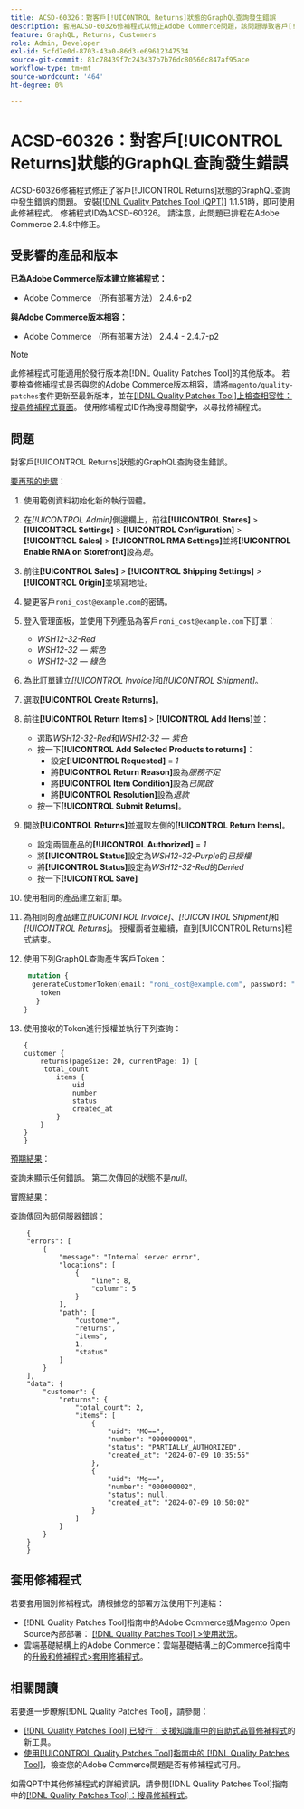 ```yaml
---
title: ACSD-60326：對客戶[!UICONTROL Returns]狀態的GraphQL查詢發生錯誤
description: 套用ACSD-60326修補程式以修正Adobe Commerce問題，該問題導致客戶[!UICONTROL Returns]狀態的GraphQL查詢發生錯誤。
feature: GraphQL, Returns, Customers
role: Admin, Developer
exl-id: 5cfd7e0d-8703-43a0-86d3-e69612347534
source-git-commit: 81c78439f7c243437b7b76dc80560c847af95ace
workflow-type: tm+mt
source-wordcount: '464'
ht-degree: 0%

---
```


# ACSD-60326：對客戶[!UICONTROL Returns]狀態的GraphQL查詢發生錯誤

ACSD-60326修補程式修正了客戶[!UICONTROL Returns]狀態的GraphQL查詢中發生錯誤的問題。 安裝[[!DNL Quality Patches Tool (QPT)]](https://experienceleague.adobe.com/en/docs/commerce-knowledge-base/kb/announcements/commerce-announcements/magento-quality-patches-released-new-tool-to-self-serve-quality-patches) 1.1.51時，即可使用此修補程式。 修補程式ID為ACSD-60326。 請注意，此問題已排程在Adobe Commerce 2.4.8中修正。

## 受影響的產品和版本

**已為Adobe Commerce版本建立修補程式：**

* Adobe Commerce （所有部署方法） 2.4.6-p2

**與Adobe Commerce版本相容：**

* Adobe Commerce （所有部署方法） 2.4.4 - 2.4.7-p2

>[!NOTE]
>
>此修補程式可能適用於發行版本為[!DNL Quality Patches Tool]的其他版本。 若要檢查修補程式是否與您的Adobe Commerce版本相容，請將`magento/quality-patches`套件更新至最新版本，並在[[!DNL Quality Patches Tool]上檢查相容性：搜尋修補程式頁面](https://experienceleague.adobe.com/tools/commerce-quality-patches/index.html)。 使用修補程式ID作為搜尋關鍵字，以尋找修補程式。

## 問題

對客戶[!UICONTROL Returns]狀態的GraphQL查詢發生錯誤。

<u>要再現的步驟</u>：

1. 使用範例資料初始化新的執行個體。
1. 在&#x200B;*[!UICONTROL Admin]*&#x200B;側邊欄上，前往&#x200B;**[!UICONTROL Stores]** > **[!UICONTROL Settings]** > **[!UICONTROL Configuration]** > **[!UICONTROL Sales]** > **[!UICONTROL RMA Settings]**&#x200B;並將&#x200B;**[!UICONTROL Enable RMA on Storefront]**&#x200B;設為&#x200B;*是*。
1. 前往&#x200B;**[!UICONTROL Sales]** > **[!UICONTROL Shipping Settings]** > **[!UICONTROL Origin]**&#x200B;並填寫地址。
1. 變更客戶`roni_cost@example.com`的密碼。
1. 登入管理面板，並使用下列產品為客戶`roni_cost@example.com`下訂單：
   * *WSH12-32-Red*
   * *WSH12-32 — 紫色*
   * *WSH12-32 — 綠色*
1. 為此訂單建立&#x200B;*[!UICONTROL Invoice]*&#x200B;和&#x200B;*[!UICONTROL Shipment]*。
1. 選取&#x200B;**[!UICONTROL Create Returns]**。
1. 前往&#x200B;**[!UICONTROL Return Items]** > **[!UICONTROL Add Items]**&#x200B;並：
   * 選取&#x200B;*WSH12-32-Red*&#x200B;和&#x200B;*WSH12-32 — 紫色*
   * 按一下&#x200B;**[!UICONTROL Add Selected Products to returns]**：
      * 設定&#x200B;**[!UICONTROL Requested]** = *1*
      * 將&#x200B;**[!UICONTROL Return Reason]**&#x200B;設為&#x200B;*服務不足*
      * 將&#x200B;**[!UICONTROL Item Condition]**&#x200B;設為&#x200B;*已開啟*
      * 將&#x200B;**[!UICONTROL Resolution]**&#x200B;設為&#x200B;*退款*
   * 按一下&#x200B;**[!UICONTROL Submit Returns]**。
1. 開啟&#x200B;**[!UICONTROL Returns]**&#x200B;並選取左側的&#x200B;**[!UICONTROL Return Items]**。
   * 設定兩個產品的&#x200B;**[!UICONTROL Authorized]** = *1*
   * 將&#x200B;**[!UICONTROL Status]**&#x200B;設定為&#x200B;*WSH12-32-Purple*&#x200B;的&#x200B;*已授權*
   * 將&#x200B;**[!UICONTROL Status]**&#x200B;設定為&#x200B;*WSH12-32-Red*&#x200B;的&#x200B;*Denied*
   * 按一下&#x200B;**[!UICONTROL Save]**
1. 使用相同的產品建立新訂單。
1. 為相同的產品建立&#x200B;*[!UICONTROL Invoice]*、*[!UICONTROL Shipment]*&#x200B;和&#x200B;*[!UICONTROL Returns]*。 授權兩者並繼續，直到[!UICONTROL Returns]程式結束。
1. 使用下列GraphQL查詢產生客戶Token：

   ```GraphQL
    mutation {
     generateCustomerToken(email: "roni_cost@example.com", password: "password") {
       token
      }
   }
   ```

1. 使用接收的Token進行授權並執行下列查詢：

   ```
   {
   customer {
       returns(pageSize: 20, currentPage: 1) {
        total_count
           items {
               uid
               number
               status
               created_at
           }
       }
   }
   }
   ```

<u>預期結果</u>：

查詢未顯示任何錯誤。 第二次傳回的狀態不是&#x200B;*null*。

<u>實際結果</u>：

查詢傳回內部伺服器錯誤：

```
    {
    "errors": [
        {
            "message": "Internal server error",
            "locations": [
                {
                    "line": 8,
                    "column": 5
                }
            ],
            "path": [
                "customer",
                "returns",
                "items",
                1,
                "status"
            ]
        }
    ],
    "data": {
        "customer": {
            "returns": {
                "total_count": 2,
                "items": [
                    {
                        "uid": "MQ==",
                        "number": "000000001",
                        "status": "PARTIALLY_AUTHORIZED",
                        "created_at": "2024-07-09 10:35:55"
                    },
                    {
                        "uid": "Mg==",
                        "number": "000000002",
                        "status": null,
                        "created_at": "2024-07-09 10:50:02"
                    }
                ]
            }
        }
    }
    } 
```

## 套用修補程式

若要套用個別修補程式，請根據您的部署方法使用下列連結：

* [!DNL Quality Patches Tool]指南中的Adobe Commerce或Magento Open Source內部部署： [[!DNL Quality Patches Tool] >使用狀況](/help/tools/quality-patches-tool/usage.md)。
* 雲端基礎結構上的Adobe Commerce：雲端基礎結構上的Commerce指南中的[升級和修補程式>套用修補程式](https://experienceleague.adobe.com/docs/commerce-cloud-service/user-guide/develop/upgrade/apply-patches.html)。

## 相關閱讀

若要進一步瞭解[!DNL Quality Patches Tool]，請參閱：

* [[!DNL Quality Patches Tool] 已發行：支援知識庫中的自助式品質修補程式](https://experienceleague.adobe.com/en/docs/commerce-knowledge-base/kb/announcements/commerce-announcements/magento-quality-patches-released-new-tool-to-self-serve-quality-patches)的新工具。
* [使用[!UICONTROL Quality Patches Tool]指南中的 [!DNL Quality Patches Tool]](/help/tools/quality-patches-tool/patches-available-in-qpt/check-patch-for-magento-issue-with-magento-quality-patches.md)，檢查您的Adobe Commerce問題是否有修補程式可用。

如需QPT中其他修補程式的詳細資訊，請參閱[!DNL Quality Patches Tool]指南中的[[!DNL Quality Patches Tool]：搜尋修補程式](https://experienceleague.adobe.com/tools/commerce-quality-patches/index.html)。
